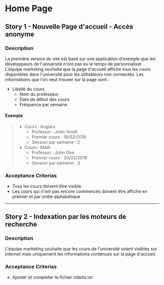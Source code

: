 Home Page
====

## Story 1 - Nouvelle Page d'accueil - Accès anonyme
### Description
La première version du site est basé sur une application d'exemple que les développeurs de l'université n'ont pas eu le temps de personnaliser.
L'équipe marketing souhaite que la page d'accueil affiche tous les cours disponibles dans l'université pour les utilisateurs non connectés. 
Les informations que l'on veut trouver sur la page sont :
* Libellé du cours
    - Nom du professeur
    - Date de début des cours
    - Fréquence par semaine

#### Exemple
> * Cours : Anglais
>   - Professor : John Smith
>   - Premier cours : 18/02/2019
>   - Session par semaine : 2
> * Cours : Math
>   - Professor : John Doe
>   - Premier cours : 20/02/2019
>   - Session par semaine : 3

### Acceptance Criterias
* Tous les cours doivent être visible
* Les cours qui n'ont pas encore commencés doivent être affiché en premier et par ordre alphabétique

---

## Story 2 - Indexation par les moteurs de recherche
### Description
L'équipe marketing souhaite que les cours de l'université soient visibles sur internet mais uniquement les informations contenues sur la page d'accueil.

### Acceptance Criterias
* Ajouter et completer le fichier robots.txt
